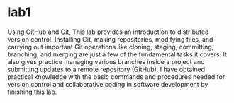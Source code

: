 # lab1
Using GitHub and Git, This lab provides an introduction to distributed version control. Installing Git, making repositories, modifying files, and carrying out important Git operations like cloning, staging, committing, branching, and merging are just a few of the fundamental tasks it covers. It also gives practice managing various branches inside a project and submitting updates to a remote repository (GitHub). I have obtained practical knowledge with the basic commands and procedures needed for version control and collaborative coding in software development by finishing this lab.
